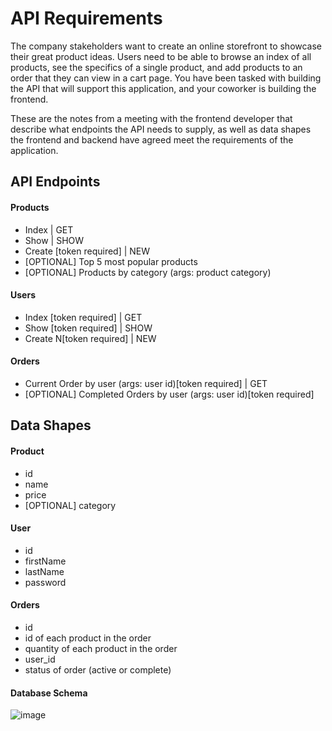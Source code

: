 # API Requirements
The company stakeholders want to create an online storefront to showcase their great product ideas. Users need to be able to browse an index of all products, see the specifics of a single product, and add products to an order that they can view in a cart page. You have been tasked with building the API that will support this application, and your coworker is building the frontend.

These are the notes from a meeting with the frontend developer that describe what endpoints the API needs to supply, as well as data shapes the frontend and backend have agreed meet the requirements of the application. 

## API Endpoints
#### Products
- Index | GET 
- Show | SHOW
- Create [token required] | NEW
- [OPTIONAL] Top 5 most popular products 
- [OPTIONAL] Products by category (args: product category)

#### Users
- Index [token required] | GET
- Show [token required] | SHOW
- Create N[token required] | NEW

#### Orders
- Current Order by user (args: user id)[token required] | GET
- [OPTIONAL] Completed Orders by user (args: user id)[token required]

## Data Shapes
#### Product
-  id
- name
- price
- [OPTIONAL] category

#### User
- id
- firstName
- lastName
- password

#### Orders
- id
- id of each product in the order
- quantity of each product in the order
- user_id
- status of order (active or complete)

#### Database Schema

![image](https://user-images.githubusercontent.com/940055/166163985-a57b2930-d756-4e9e-b474-b4c8c201b18d.png)
